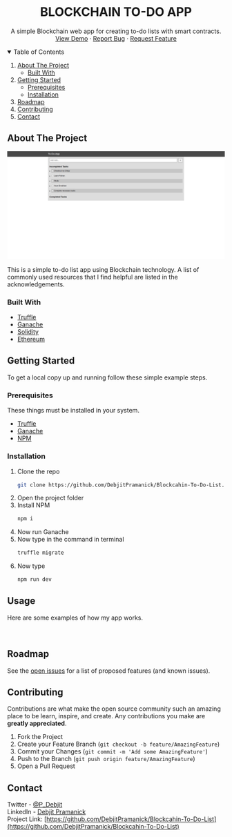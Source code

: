 <h1 align="center">BLOCKCHAIN TO-DO APP</h1>
  <p align="center">
    A simple Blockchain web app for creating to-do lists with smart contracts.
    <br />
    <a href="https://github.com/DebjitPramanick/Blockcahin-To-Do-List">View Demo</a>
    ·
    <a href="https://github.com/DebjitPramanick/Blockcahin-To-Do-List/issues">Report Bug</a>
    ·
    <a href="https://github.com/DebjitPramanick/Blockcahin-To-Do-List/issues">Request Feature</a>
  </p>
</p>



<!-- TABLE OF CONTENTS -->
<details open="open">
  <summary>Table of Contents</summary>
  <ol>
    <li>
      <a href="#about-the-project">About The Project</a>
      <ul>
        <li><a href="#built-with">Built With</a></li>
      </ul>
    </li>
    <li>
      <a href="#getting-started">Getting Started</a>
      <ul>
        <li><a href="#prerequisites">Prerequisites</a></li>
        <li><a href="#installation">Installation</a></li>
      </ul>
    </li>
    <li><a href="#roadmap">Roadmap</a></li>
    <li><a href="#contributing">Contributing</a></li>
    <li><a href="#contact">Contact</a></li>  </ol>
</details>



<!-- ABOUT THE PROJECT -->
## About The Project

<img src="./screenshots/ss1.png" alt=""/>
<br>

This is a simple to-do list app using Blockchain technology.
A list of commonly used resources that I find helpful are listed in the acknowledgements.

### Built With
* [Truffle](https://www.trufflesuite.com/truffle)
* [Ganache](https://www.trufflesuite.com/ganache)
* [Solidity](https://docs.soliditylang.org/en/v0.8.4/)
* [Ethereum](https://ethereum.org/en/)


<!-- GETTING STARTED -->
## Getting Started

To get a local copy up and running follow these simple example steps.

### Prerequisites

These things must be installed in your system.
* [Truffle](https://www.trufflesuite.com/truffle)
* [Ganache](https://www.trufflesuite.com/ganache)
* [NPM](https://nodejs.org/en/)

### Installation

1. Clone the repo
   ```sh
   git clone https://github.com/DebjitPramanick/Blockcahin-To-Do-List.git
   ```
2. Open the project folder
3. Install NPM
	```sh
   npm i
   ```
4. Now run Ganache
5. Now type in the command in terminal
    ```sh
   truffle migrate
   ```
6. Now type
    ```sh
   npm run dev
   ```
   
<!-- USAGE EXAMPLES -->
## Usage

Here are some examples of how my app works.
<br>
<img src="./screenshots/ss2.png" alt=""/>
<br>
<img src="./screenshots/ss3.png" alt=""/>
<br>

<!-- ROADMAP -->
## Roadmap

See the [open issues](https://github.com/DebjitPramanick/Blockcahin-To-Do-List) for a list of proposed features (and known issues).



<!-- CONTRIBUTING -->
## Contributing

Contributions are what make the open source community such an amazing place to be learn, inspire, and create. Any contributions you make are **greatly appreciated**.

1. Fork the Project
2. Create your Feature Branch (`git checkout -b feature/AmazingFeature`)
3. Commit your Changes (`git commit -m 'Add some AmazingFeature'`)
4. Push to the Branch (`git push origin feature/AmazingFeature`)
5. Open a Pull Request


<!-- CONTACT -->
## Contact

Twitter - [@P_Debjit](https://twitter.com/P_Debjit)<br/> 
LinkedIn - [Debjit Pramanick](https://www.linkedin.com/in/debjit-pramanick-7a6a971b1/)<br/> 
Project Link: [https://github.com/DebjitPramanick/Blockcahin-To-Do-List](https://github.com/DebjitPramanick/Blockcahin-To-Do-List)
